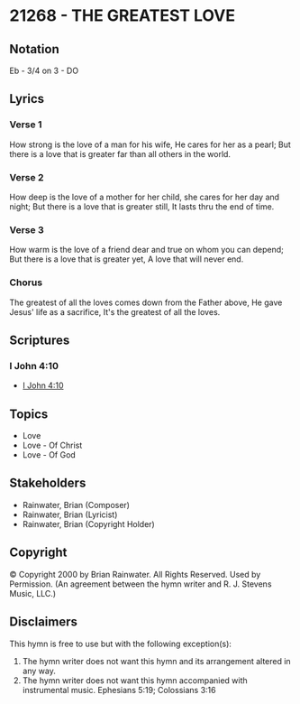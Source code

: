 # 21268 - THE GREATEST LOVE

## Notation

Eb - 3/4 on 3 - DO

## Lyrics

### Verse 1

How strong is the love of a man for his wife, He cares for her as a pearl; But there is a love that is greater far than all others in the world.

### Verse 2

How deep is the love of a mother for her child, she cares for her day and night; But there is a love that is greater still, It lasts thru the end of time.

### Verse 3

How warm is the love of a friend dear and true on whom you can depend; But there is a love that is greater yet, A love that will never end.

### Chorus

The greatest of all the loves comes down from the Father above, He gave Jesus' life as a sacrifice, It's the greatest of all the loves.


## Scriptures

### I John 4:10

- [I John 4:10](https://www.biblegateway.com/passage/?search=I%20John%204%3A10)


## Topics

- Love
- Love - Of Christ
- Love - Of God

## Stakeholders

- Rainwater, Brian (Composer)
- Rainwater, Brian (Lyricist)
- Rainwater, Brian (Copyright Holder)

## Copyright

© Copyright 2000 by Brian Rainwater. All Rights Reserved. Used by Permission.
(An agreement between the hymn writer and R. J. Stevens Music, LLC.)

## Disclaimers

This hymn is free to use but with the following exception(s):
1. The hymn writer does not want this hymn and its arrangement altered in any way.
2. The hymn writer does not want this hymn accompanied with instrumental music.
Ephesians 5:19; Colossians 3:16

